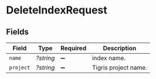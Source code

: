 # DeleteIndexRequest


## Fields

| Field                | Type                 | Required             | Description          |
| -------------------- | -------------------- | -------------------- | -------------------- |
| `name`               | *?string*            | :heavy_minus_sign:   | index name.          |
| `project`            | *?string*            | :heavy_minus_sign:   | Tigris project name. |